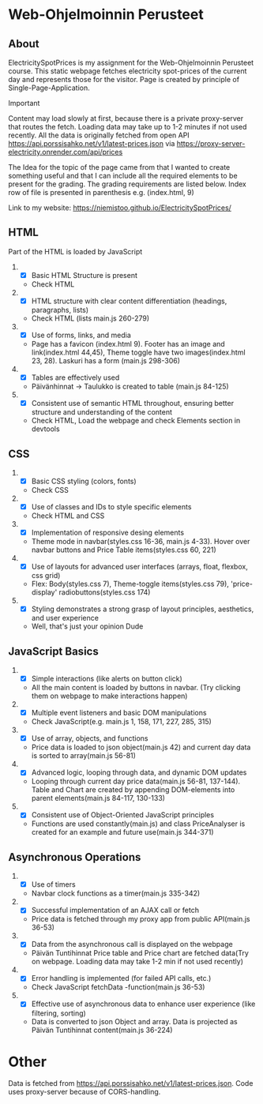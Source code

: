 # Web-Ohjelmoinnin Perusteet

## About
ElectricitySpotPrices is my assignment for the Web-Ohjelmoinnin Perusteet course. This static webpage fetches electricity spot-prices of the current day and represents those for the visitor. Page is created by principle of Single-Page-Application.

>[!IMPORTANT]
Content may load slowly at first, because there is a private proxy-server that routes the fetch. Loading data may take up to 1-2 minutes if not used recently. All the data is originally fetched from open API https://api.porssisahko.net/v1/latest-prices.json via https://proxy-server-electricity.onrender.com/api/prices

The Idea for the topic of the page came from that I wanted to create something useful and that I can include all the required elements to be present for the grading. The grading requirements are listed below. Index row of file is presented in parenthesis e.g. (index.html, 9)

Link to my website: https://niemistoo.github.io/ElectricitySpotPrices/

## HTML
Part of the HTML is loaded by JavaScript

1. - [x] Basic HTML Structure is present
    - Check HTML
2. - [x] HTML structure with clear content differentiation (headings, paragraphs, lists)
    - Check HTML (lists main.js 260-279)
3. - [x] Use of forms, links, and media
    - Page has a favicon (index.html 9). Footer has an image and link(index.html 44,45), Theme toggle have two images(index.html 23, 28). Laskuri has a form (main.js 298-306)
4. - [x] Tables are effectively used
    - Päivänhinnat -> Taulukko is created to table (main.js 84-125)
5. - [x] Consistent use of semantic HTML throughout, ensuring better structure and understanding of the content
    - Check HTML, Load the webpage and check Elements section in devtools

## CSS

1. - [x] Basic CSS styling (colors, fonts)
    - Check CSS
2. - [x] Use of classes and IDs to style specific elements
    - Check HTML and CSS
3. - [x] Implementation of responsive desing elements
    - Theme mode in navbar(styles.css 16-36, main.js 4-33). Hover over navbar buttons and Price Table items(styles.css 60, 221)
4. - [x] Use of layouts for advanced user interfaces (arrays, float, flexbox, css grid)
    - Flex: Body(styles.css 7), Theme-toggle items(styles.css 79), 'price-display' radiobuttons(styles.css 174)
5. - [x] Styling demonstrates a strong grasp of layout principles, aesthetics, and user experience
    - Well, that's just your opinion Dude

## JavaScript Basics

1. - [x] Simple interactions (like alerts on button click)
    - All the main content is loaded by buttons in navbar. (Try clicking them on webpage to make interactions happen)
2. - [x] Multiple event listeners and basic DOM manipulations
    - Check JavaScript(e.g. main.js 1, 158, 171, 227, 285, 315)
3. - [x] Use of array, objects, and functions
    - Price data is loaded to json object(main.js 42) and current day data is sorted to array(main.js 56-81)
4. - [x] Advanced logic, looping through data, and dynamic DOM updates
    - Looping through current day price data(main.js 56-81, 137-144). Table and Chart are created by appending DOM-elements into parent elements(main.js 84-117, 130-133)
5. - [x] Consistent use of Object-Oriented JavaScript principles
    - Functions are used constantly(main.js) and class PriceAnalyser is created for an example and future use(main.js 344-371)

## Asynchronous Operations

1. - [x] Use of timers
    - Navbar clock functions as a timer(main.js 335-342)
2. - [x] Successful implementation of an AJAX call or fetch
    - Price data is fetched through my proxy app from public API(main.js 36-53)
3. - [x] Data from the asynchronous call is displayed on the webpage
    - Päivän Tuntihinnat Price table and Price chart are fetched data(Try on webpage. Loading data may take 1-2 min if not used recently)
4. - [x] Error handling is implemented (for failed API calls, etc.)
    - Check JavaScript fetchData -function(main.js 36-53)
5. - [x] Effective use of asynchronous data to enhance user experience (like filtering, sorting)
    - Data is converted to json Object and array. Data is projected as Päivän Tuntihinnat content(main.js 36-224)

# Other

Data is fetched from https://api.porssisahko.net/v1/latest-prices.json. Code uses proxy-server because of CORS-handling.
